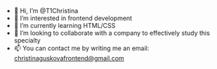 - 👋 Hi, I’m @T1Christina
- 👀 I’m interested in frontend development
- 🌱 I’m currently learning HTML/CSS
- 💞️ I’m looking to collaborate with a company to effectively study this specialty
- 📫 You can contact me by writing me an email: christinaguskovafrontend@gmail.com

<!---
T1Christina/T1Christina is a ✨ special ✨ repository because its `README.md` (this file) appears on your GitHub profile.
You can click the Preview link to take a look at your changes.
--->
